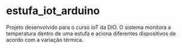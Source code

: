 # estufa_iot_arduino
Projeto desenvolvido para o curso IoT da DIO. O sistema monitora a temperatura dentro de uma estufa e aciona diferentes  dispositivos de acordo com a variação térmica.
